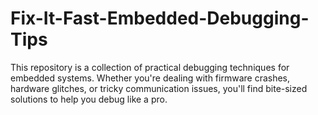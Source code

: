 # Fix-It-Fast-Embedded-Debugging-Tips
This repository is a collection of practical debugging techniques for embedded systems. Whether you're dealing with firmware crashes, hardware glitches, or tricky communication issues, you'll find bite-sized solutions to help you debug like a pro.
